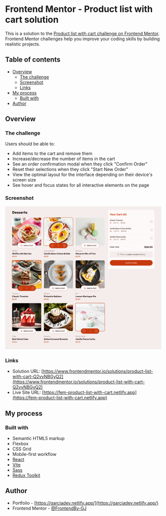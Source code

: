 # Frontend Mentor - Product list with cart solution

This is a solution to the [Product list with cart challenge on Frontend Mentor](https://www.frontendmentor.io/challenges/product-list-with-cart-5MmqLVAp_d). Frontend Mentor challenges help you improve your coding skills by building realistic projects.

## Table of contents

- [Overview](#overview)
  - [The challenge](#the-challenge)
  - [Screenshot](#screenshot)
  - [Links](#links)
- [My process](#my-process)
  - [Built with](#built-with)
- [Author](#author)

## Overview

### The challenge

Users should be able to:

- Add items to the cart and remove them
- Increase/decrease the number of items in the cart
- See an order confirmation modal when they click "Confirm Order"
- Reset their selections when they click "Start New Order"
- View the optimal layout for the interface depending on their device's screen size
- See hover and focus states for all interactive elements on the page

### Screenshot

![](public/assets/screenshot.png)

### Links

- Solution URL: [https://www.frontendmentor.io/solutions/product-list-with-cart-Q2vvNBGyQ2](https://www.frontendmentor.io/solutions/product-list-with-cart-Q2vvNBGyQ2)
- Live Site URL: [https://fem-product-list-with-cart.netlify.app](https://fem-product-list-with-cart.netlify.app)

## My process

### Built with

- Semantic HTML5 markup
- Flexbox
- CSS Grid
- Mobile-first workflow
- [React](https://reactjs.org/)
- [Vite](https://vite.dev/)
- [Sass](https://sass-lang.com/)
- [Redux Toolkit](https://redux-toolkit.js.org/)

## Author

- Portfolio - [https://garciadev.netlify.app/](https://garciadev.netlify.app/)
- Frontend Mentor - [@FrontendBy-GJ](https://www.frontendmentor.io/profile/FrontendBy-GJ)
